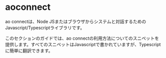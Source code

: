 # aoconnect

ao connectは、Node JSまたはブラウザからシステムと対話するためのJavascript/Typescriptライブラリです。

このセクションのガイドでは、ao connectの利用方法についてのスニペットを提供します。すべてのスニペットはJavascriptで書かれていますが、Typescriptに簡単に翻訳できます。
